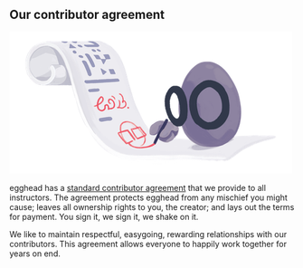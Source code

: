 ## Our contributor agreement

![eggo_signing_contract](static/illos/ch5_s1_signingcontract.png)

egghead has a [standard contributor agreement](https://docs.google.com/document/d/17jNT6R6SNb9OVYSnpTDqevMh80XZ8Gu3VeYoLZck0v4/edit) that we provide to all instructors. The agreement protects egghead from any mischief you might cause; leaves all ownership rights to you, the creator; and lays out the terms for payment. You sign it, we sign it, we shake on it.

We like to maintain respectful, easygoing, rewarding relationships with our contributors. This agreement allows everyone to happily work together for years on end.
